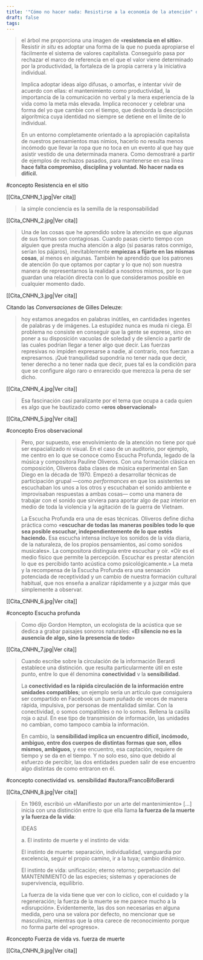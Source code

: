 ```yaml
---
title: '"Cómo no hacer nada: Resistirse a la economía de la atención" de Jenny Odell'
draft: false
tags:
---
```

> el árbol me proporciona una imagen de «**resistencia en el sitio**». Resistir *in situ* es adoptar una forma de la que no pueda apropiarse el fácilmente el sistema de valores capitalista. Conseguirlo pasa por rechazar el marco de referencia en el que el valor viene determinado por la productividad, la fortaleza de la propia carrera y la iniciativa individual.
> 
> Implica adoptar ideas algo difusas, o amorfas, e intentar vivir de acuerdo con ellas: el mantenimiento como productividad, la importancia de la comunicación no verbal y la mera experiencia de la vida como la meta más elevada. Implica reconocer y celebrar una forma del yo que cambie con el tiempo, que desborda la descripción algorítmica cuya identidad no siempre se detiene en el límite de lo individual.
> 
> En un entorno completamente orientado a la apropiación capitalista de nuestros pensamientos mas nimios, hacerlo no resulta menos incómodo que llevar la ropa que no toca en un evento al que hay que asistir vestido de una determinada manera. Como demostraré a partir de ejemplos de rechazos pasados, para mantenerse en esa línea **hace falta compromiso, disciplina y voluntad. No hacer nada es difícil.**

#concepto Resistencia en el sitio

[[Cita_CNHN_1.jpg|Ver cita]]

> la simple conciencia es la semilla de la responsabilidad

[[Cita_CNHN_2.jpg|Ver cita]]

> Una de las cosas que he aprendido sobre la atención es que algunas de sus formas son contagiosas. Cuando pasas cierto tiempo con alguien que presta mucha atención a algo (si pasaras ratos conmigo, serían los pájaros), inevitablemente **empiezas a fijarte en las mismas cosas**, al menos en algunas. También he aprendido que los patrones de atención (lo que optamos por captar y lo que no) son nuestra manera de representarnos la realidad a nosotros mismos, por lo que guardan una relación directa con lo que consideramos posible en cualquier momento dado.

[[Cita_CNHN_3.jpg|Ver cita]]

Citando las *Conversaciones* de Gilles Deleuze:

> hoy estamos anegados en palabras inútiles, en cantidades ingentes de palabras y de imágenes. La estupidez nunca es muda ni ciega. El problema no consiste en conseguir que la gente se exprese, sino en poner a su disposición vacuolas de soledad y de silencio a partir de las cuales podrían llegar a tener algo que decir. Las fuerzas represivas no impiden expresarse a nadie, al contrario, nos fuerzan a expresarnos. ¡Qué tranquilidad supondría no tener nada que decir, tener derecho a no tener nada que decir, pues tal es la condición para que se configure algo raro o enrarecido que merezca la pena de ser dicho.

[[Cita_CNHN_4.jpg|Ver cita]]

> Esa fascinación casi paralizante por el tema que ocupa a cada quien es algo que he bautizado como «**eros observacional**»

[[Cita_CNHN_5.jpg|Ver cita]]

#concepto Eros observacional

> Pero, por supuesto, ese envolvimiento de la atención no tiene por qué ser espacializado ni visual. En el caso de un auditorio, por ejemplo, me centro en lo que se conoce como Escucha Profunda, legado de la música y compositora Pauline Oliveros. Con una formación clásica en composición, Oliveros daba clases de música experimental en San Diego en la década de 1970. Empezó a desarrollar técnicas de participación grupal —como *performances* en que los asistentes se escuchaban los unos a los otros y  escuchaban el sonido ambiente e improvisaban respuestas a ambas cosas— como una manera de trabajar con el sonido que sirviera para aportar algo de paz interior en medio de toda la violencia y la agitación de la guerra de Vietnam.
> 
> La Escucha Profunda era una de esas técnicas. Oliveros define dicha práctica como «**escuchar de todas las maneras posibles todo lo que sea posible escuchar, independientemente de lo que estés haciendo.** Esa escucha intensa incluye los sonidos de la vida diaria, de la naturaleza, de los propios pensamientos, así como sonidos musicales». La compositora distinguía entre escuchar y oír. «Oír es el medio físico que permite la percepción. Escuchar es prestar atención lo que es percibido tanto acústica como psicológicamente.» La meta y la recompensa de la Escucha Profunda era una sensación potenciada de receptividad y un cambio de nuestra formación cultural habitual, que nos enseña a analizar rápidamente y a juzgar más que simplemente a observar.

[[Cita_CNHN_6.jpg|Ver cita]]

#concepto Escucha profunda

> Como dijo Gordon Hempton, un ecologista de la acústica que se dedica a grabar paisajes sonoros naturales: «**El silencio no es la ausencia de algo, sino la presencia de todo**»

[[Cita_CNHN_7.jpg|Ver cita]]

> Cuando escribe sobre la circulación de la información Berardi establece una distinción. que resulta particularmente útil en este punto, entre lo que él denomina **conectividad** v la **sensibilidad**.
> 
> La **conectividad es la rápida circulación de la información entre unidades compatibles**; un ejemplo sería un artículo que consiguiera ser compartido en Facebook un buen puñado de veces de manera rápida, impulsiva, por personas de mentalidad similar. Con la conectividad, o somos compatibles o no lo somos. Rellena la casilla roja o azul. En ese tipo de transmisión de información, las unidades no cambian, como tampoco cambia la información.
> 
> En cambio, la **sensibilidad implica un encuentro difícil, incómodo, ambiguo, entre dos cuerpos de distintas formas que son, ellos mismos, ambiguos**, y ese encuentro, esa captación, requiere de tiempo y se da en el tiempo. Y no solo eso, sino que debido al esfuerzo de percibir, las dos entidades pueden salir de ese encuentro algo distintas de como entraron en él.

#concepto conectividad vs. sensibilidad
#autora/FrancoBifoBerardi  

[[Cita_CNHN_8.jpg|Ver cita]]

> En 1969, escribió un «Manifiesto por un arte del mantenimiento»
> \[...\]
> inicia con una distinción entre lo que ella llama **la fuerza de la muerte y la fuerza de la vida**:
> 
> IDEAS
> 
> a. El instinto de muerte y el instinto de vida:
> 
> El instinto de muerte: separación, individualidad, vanguardia por excelencia, seguir el propio camino, ir a la tuya; cambio dinámico.
> 
> El instinto de vida: unificación; eterno retorno; perpetuación del MANTENIMIENTO de las especies; sistemas y operaciones de supervivencia, equilibrio.
> 
> La fuerza de la vida tiene que ver con lo cíclico, con el cuidado y la regeneración; la fuerza de la muerte se me parece mucho a la «disrupción». Evidentemente, las dos son necesarias en alguna medida, pero una se valora por defecto, no mencionar que se masculiniza, mientras que la otra carece de reconocimiento porque no forma parte del «progreso».

#concepto Fuerza de vida vs. fuerza de muerte

[[Cita_CNHN_9.jpg|Ver cita]]